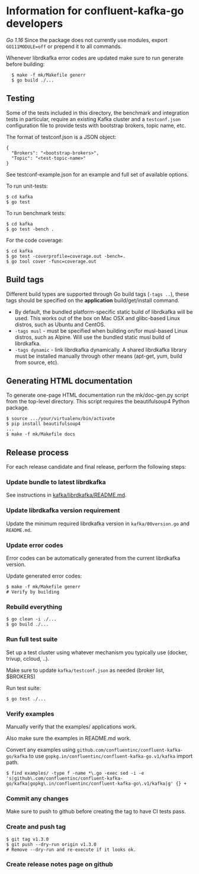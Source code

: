 # Information for confluent-kafka-go developers

*Go 1.16* Since the package does not currently use modules, export
`GO111MODULE=off` or prepend it to all commands.

Whenever librdkafka error codes are updated make sure to run generate
before building:

```
  $ make -f mk/Makefile generr
  $ go build ./...
```


## Testing

Some of the tests included in this directory, the benchmark and integration tests in particular,
require an existing Kafka cluster and a `testconf.json` configuration file to
provide tests with bootstrap brokers, topic name, etc.

The format of testconf.json is a JSON object:
```
{
  "Brokers": "<bootstrap-brokers>",
  "Topic": "<test-topic-name>"
}
```

See testconf-example.json for an example and full set of available options.


To run unit-tests:
```
$ cd kafka
$ go test
```

To run benchmark tests:
```
$ cd kafka
$ go test -bench .
```

For the code coverage:
```
$ cd kafka
$ go test -coverprofile=coverage.out -bench=.
$ go tool cover -func=coverage.out
```


## Build tags

Different build types are supported through Go build tags (`-tags ..`),
these tags should be specified on the **application** build/get/install command.

 * By default, the bundled platform-specific static build of librdkafka will
   be used. This works out of the box on Mac OSX and glibc-based Linux distros,
   such as Ubuntu and CentOS.
 * `-tags musl` - must be specified when building on/for musl-based Linux
   distros, such as Alpine. Will use the bundled static musl build of
   librdkafka.
 * `-tags dynamic` - link librdkafka dynamically. A shared librdkafka library
   must be installed manually through other means (apt-get, yum, build from
   source, etc).



## Generating HTML documentation

To generate one-page HTML documentation run the mk/doc-gen.py script from the
top-level directory. This script requires the beautifulsoup4 Python package.

```
$ source .../your/virtualenv/bin/activate
$ pip install beautifulsoup4
...
$ make -f mk/Makefile docs
```


## Release process

For each release candidate and final release, perform the following steps:

### Update bundle to latest librdkafka

See instructions in [kafka/librdkafka/README.md](kafka/librdkafka/README.md).


### Update librdkafka version requirement

Update the minimum required librdkafka version in `kafka/00version.go`
and `README.md`.


### Update error codes

Error codes can be automatically generated from the current librdkafka version.


Update generated error codes:

    $ make -f mk/Makefile generr
    # Verify by building


### Rebuild everything

    $ go clean -i ./...
    $ go build ./...


### Run full test suite

Set up a test cluster using whatever mechanism you typically use
(docker, trivup, ccloud, ..).

Make sure to update `kafka/testconf.json` as needed (broker list, $BROKERS)

Run test suite:

    $ go test ./...


### Verify examples

Manually verify that the examples/ applications work.

Also make sure the examples in README.md work.

Convert any examples using `github.com/confluentinc/confluent-kafka-go/kafka` to use
`gopkg.in/confluentinc/confluent-kafka-go.v1/kafka` import path.

    $ find examples/ -type f -name *\.go -exec sed -i -e 's|github\.com/confluentinc/confluent-kafka-go/kafka|gopkg\.in/confluentinc/confluent-kafka-go\.v1/kafka|g' {} +

### Commit any changes

Make sure to push to github before creating the tag to have CI tests pass.


### Create and push tag

    $ git tag v1.3.0
    $ git push --dry-run origin v1.3.0
    # Remove --dry-run and re-execute if it looks ok.


### Create release notes page on github
